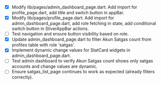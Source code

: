 - [x] Modify lib/pages/admin_dashboard_page.dart: Add import for profile_page.dart, add title and switch button in appBar.
- [x] Modify lib/pages/profile_page.dart: Add import for admin_dashboard_page.dart, add role fetching in state, add conditional switch button in SliverAppBar actions.
- [ ] Test navigation and ensure button visibility based on role.
- [x] Update admin_dashboard_page.dart to filter Akun Satgas count from profiles table with role 'satgas'.
- [x] Implement dynamic change values for StatCard widgets in admin_dashboard_page.dart.
- [ ] Test admin dashboard to verify Akun Satgas count shows only satgas accounts and change values are dynamic.
- [ ] Ensure satgas_list_page continues to work as expected (already filters correctly).
